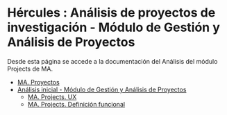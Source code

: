 # Hércules : Análisis de proyectos de investigación \- Módulo de Gestión y Análisis de Proyectos



Desde esta página se accede a la documentación del Análisis del módulo Projects de MA.

* [MA. Proyectos](/hercules/portal-nacional-avanzado-de-investigacion-hercules-ma-metodos-de-analisis/analisis-funcional-portal-nacional-avanzado-de-investigacion-hercules-ma-metodos-de-analisis/analisis-de-proyectos-de-investigacion-modulo-de-gestion-y-analisis-de-proyectos/ma-proyectos.md "/hercules/portal-nacional-avanzado-de-investigacion-hercules-ma-metodos-de-analisis/analisis-funcional-portal-nacional-avanzado-de-investigacion-hercules-ma-metodos-de-analisis/analisis-de-proyectos-de-investigacion-modulo-de-gestion-y-analisis-de-proyectos/ma-proyectos.md")
* [Análisis inicial \- Módulo de Gestión y Análisis de Proyectos](/hercules/portal-nacional-avanzado-de-investigacion-hercules-ma-metodos-de-analisis/analisis-funcional-portal-nacional-avanzado-de-investigacion-hercules-ma-metodos-de-analisis/analisis-de-proyectos-de-investigacion-modulo-de-gestion-y-analisis-de-proyectos/analisis-inicial-modulo-de-gestion-y-analisis-de-proyectos/index.md "/hercules/portal-nacional-avanzado-de-investigacion-hercules-ma-metodos-de-analisis/analisis-funcional-portal-nacional-avanzado-de-investigacion-hercules-ma-metodos-de-analisis/analisis-de-proyectos-de-investigacion-modulo-de-gestion-y-analisis-de-proyectos/analisis-inicial-modulo-de-gestion-y-analisis-de-proyectos/index.md")
	+ [MA. Projects. UX](https://confluence.um.es/confluence/pages/createpage.action?spaceKey=TEMP001&title=MA.+Projects.+UX "/confluence/pages/createpage.action?spaceKey=TEMP001&title=MA.+Projects.+UX")
	+ [MA. Projects. Definición funcional](/hercules/portal-nacional-avanzado-de-investigacion-hercules-ma-metodos-de-analisis/analisis-funcional-portal-nacional-avanzado-de-investigacion-hercules-ma-metodos-de-analisis/analisis-de-proyectos-de-investigacion-modulo-de-gestion-y-analisis-de-proyectos/analisis-inicial-modulo-de-gestion-y-analisis-de-proyectos/ma-projects-definicion-funcional.md "/hercules/portal-nacional-avanzado-de-investigacion-hercules-ma-metodos-de-analisis/analisis-funcional-portal-nacional-avanzado-de-investigacion-hercules-ma-metodos-de-analisis/analisis-de-proyectos-de-investigacion-modulo-de-gestion-y-analisis-de-proyectos/analisis-inicial-modulo-de-gestion-y-analisis-de-proyectos/ma-projects-definicion-funcional.md")




